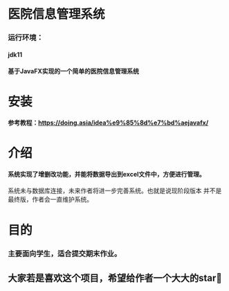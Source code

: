 # 医院信息管理系统
### 运行环境：
#### jdk11
#### 基于JavaFX实现的一个简单的医院信息管理系统
# 安装
#### 参考教程：https://doing.asia/idea%e9%85%8d%e7%bd%aejavafx/
# 介绍
#### 系统实现了增删改功能，并能将数据导出到excel文件中，方便进行管理。
系统未与数据库连接，未来作者将进一步完善系统。也就是说现阶段版本
并不是最终版，作者会一直维护系统。
# 目的
### 主要面向学生，适合提交期末作业。
## 大家若是喜欢这个项目，希望给作者一个大大的star🥰
